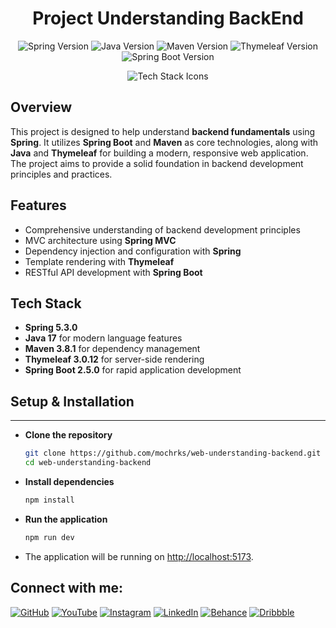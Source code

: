 <h1 align="center">Project Understanding BackEnd</h1>

<p align="center">
  <img src="https://img.shields.io/badge/Spring-5.3.0-green" alt="Spring Version" />
  <img src="https://img.shields.io/badge/Java-17-blue" alt="Java Version" />
  <img src="https://img.shields.io/badge/Maven-3.8.1-orange" alt="Maven Version" />
  <img src="https://img.shields.io/badge/Thymeleaf-3.0.12-blue" alt="Thymeleaf Version" />
  <img src="https://img.shields.io/badge/Spring%20Boot-2.5.0-red" alt="Spring Boot Version" />
</p>

<p align="center">
  <img src="https://skillicons.dev/icons?i=spring,java,maven,thymeleaf" alt="Tech Stack Icons" />
</p>

## Overview

This project is designed to help understand **backend fundamentals** using **Spring**. It utilizes **Spring Boot** and **Maven** as core technologies, along with **Java** and **Thymeleaf** for building a modern, responsive web application. The project aims to provide a solid foundation in backend development principles and practices.

## Features

- Comprehensive understanding of backend development principles
- MVC architecture using **Spring MVC**
- Dependency injection and configuration with **Spring**
- Template rendering with **Thymeleaf**
- RESTful API development with **Spring Boot**

## Tech Stack

- **Spring 5.3.0**
- **Java 17** for modern language features
- **Maven 3.8.1** for dependency management
- **Thymeleaf 3.0.12** for server-side rendering
- **Spring Boot 2.5.0** for rapid application development

## Setup & Installation

---

- **Clone the repository**

    ```bash
    git clone https://github.com/mochrks/web-understanding-backend.git
    cd web-understanding-backend
    ```

- **Install dependencies**

    ```bash
   npm install
    ```

- **Run the application**

    ```bash
    npm run dev
    ```

- The application will be running on [http://localhost:5173](http://localhost:5173).

## Connect with me:
[![GitHub](https://img.shields.io/badge/GitHub-333?style=for-the-badge&logo=github&logoColor=white)](https://github.com/mochrks)
[![YouTube](https://img.shields.io/badge/YouTube-FF0000?style=for-the-badge&logo=youtube&logoColor=white)](https://youtube.com/@Gdvisuel)
[![Instagram](https://img.shields.io/badge/Instagram-E4405F?style=for-the-badge&logo=instagram&logoColor=white)](https://instagram.com/mochrks)
[![LinkedIn](https://img.shields.io/badge/LinkedIn-0077B5?style=for-the-badge&logo=linkedin&logoColor=white)](https://linkedin.com/in/mochrks)
[![Behance](https://img.shields.io/badge/Behance-1769FF?style=for-the-badge&logo=behance&logoColor=white)](https://behance.net/mochrks)
[![Dribbble](https://img.shields.io/badge/Dribbble-EA4C89?style=for-the-badge&logo=dribbble&logoColor=white)](https://dribbble.com/mochrks)
